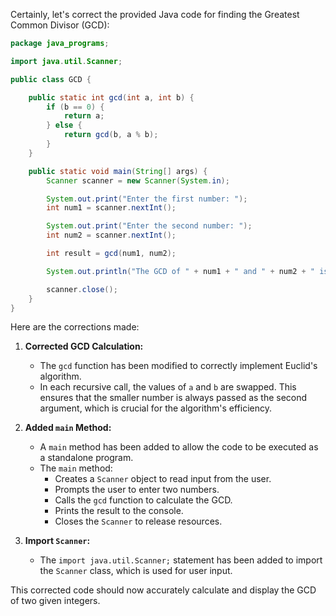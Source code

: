 Certainly, let's correct the provided Java code for finding the Greatest Common Divisor (GCD):

```java
package java_programs;

import java.util.Scanner; 

public class GCD {

    public static int gcd(int a, int b) {
        if (b == 0) {
            return a;
        } else {
            return gcd(b, a % b); 
        }
    }

    public static void main(String[] args) {
        Scanner scanner = new Scanner(System.in);

        System.out.print("Enter the first number: ");
        int num1 = scanner.nextInt();

        System.out.print("Enter the second number: ");
        int num2 = scanner.nextInt();

        int result = gcd(num1, num2);

        System.out.println("The GCD of " + num1 + " and " + num2 + " is: " + result);

        scanner.close(); 
    }
}
```

Here are the corrections made:

1. **Corrected GCD Calculation:**
   - The `gcd` function has been modified to correctly implement Euclid's algorithm.
   - In each recursive call, the values of `a` and `b` are swapped. This ensures that the smaller number is always passed as the second argument, which is crucial for the algorithm's efficiency.

2. **Added `main` Method:**
   - A `main` method has been added to allow the code to be executed as a standalone program.
   - The `main` method:
     - Creates a `Scanner` object to read input from the user.
     - Prompts the user to enter two numbers.
     - Calls the `gcd` function to calculate the GCD.
     - Prints the result to the console.
     - Closes the `Scanner` to release resources.

3. **Import `Scanner`:**
   - The `import java.util.Scanner;` statement has been added to import the `Scanner` class, which is used for user input.

This corrected code should now accurately calculate and display the GCD of two given integers.
